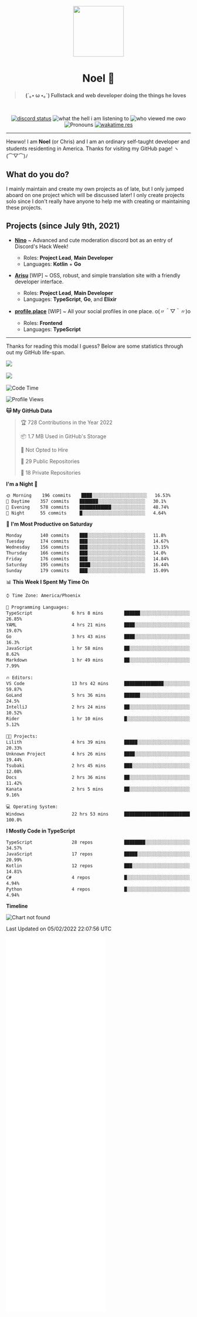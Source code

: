 <div align='center'>
  <div align='center'>
    <img
      src='https://cdn.floofy.dev/art/icons/icon_cinnamonserval.png'
      width='138'
      height='138'
    />
  </div>
  <h1>Noel 🐾</h1>
  <blockquote><strong>(´｡• ω •｡`) Fullstack and web developer doing the things he loves</strong></blockquote>

  <br />

  <a href='https://discord.com/users/280158289667555328' target='_blank'><img alt="discord status" src="https://dev.discordprofiles.me/badge/status/280158289667555328" /></a>
  <img alt="what the hell i am listening to" src="https://dev.discordprofiles.me/badge/spotify/280158289667555328" />
  <img alt="who viewed me owo" src="https://komarev.com/ghpvc/?username=auguwu" />
  <img alt='Pronouns' src='https://img.shields.io/endpoint?url=https://pronoundb.org/shields/6004d014406af11e4593a013' />
  <a href="https://wakatime.com/@auguwu" target='_blank'>
    <img alt='wakatime res' src='https://wakatime.com/badge/user/89736485-42ec-4c0f-a2f3-481db74514dc.svg' />
  </a>
</div>

<hr />

Hewwo! I am **Noel** (or Chris) and I am an ordinary self-taught developer and students residenting in America. Thanks for visiting my GitHub page! ヽ(⌒▽⌒)ﾉ

## What do you do?
I mainly maintain and create my own projects as of late, but I only jumped aboard on one project which will be discussed later! I only create projects
solo since I don't really have anyone to help me with creating or maintaining these projects.

## Projects (since July 9th, 2021)
- [**Nino**](https://nino.sh) ~ Advanced and cute moderation discord bot as an entry of Discord's Hack Week!
  - Roles: **Project Lead**, **Main Developer**
  - Languages: **Kotlin** + **Go**

- [**Arisu**](https://arisu.land) [WIP] ~ OSS, robust, and simple translation site with a friendly developer interface.
  - Roles: **Project Lead**, **Main Developer**
  - Languages: **TypeScript**, **Go**, and **Elixir**

- [**profile.place**](https://profile.place) [WIP] ~ All your social profiles in one place. o(〃＾▽＾〃)o
  - Roles: **Frontend**
  - Languages: **TypeScript**

---

Thanks for reading this modal I guess? Below are some statistics through out my GitHub life-span.

![](https://github-readme-stats.vercel.app/api?username=auguwu&count_private=true&show_icons=true&theme=gruvbox)

![](https://github-readme-stats.vercel.app/api/top-langs/?username=auguwu&layout=compact&theme=gruvbox)

<!--START_SECTION:waka-->
![Code Time](http://img.shields.io/badge/Code%20Time-2%2C703%20hrs%2038%20mins-blue)

![Profile Views](http://img.shields.io/badge/Profile%20Views-57-blue)

**🐱 My GitHub Data** 

> 🏆 728 Contributions in the Year 2022
 > 
> 📦 1.7 MB Used in GitHub's Storage 
 > 
> 🚫 Not Opted to Hire
 > 
> 📜 29 Public Repositories 
 > 
> 🔑 18 Private Repositories  
 > 
**I'm a Night 🦉** 

```text
🌞 Morning    196 commits    ████░░░░░░░░░░░░░░░░░░░░░   16.53% 
🌆 Daytime    357 commits    ███████░░░░░░░░░░░░░░░░░░   30.1% 
🌃 Evening    578 commits    ████████████░░░░░░░░░░░░░   48.74% 
🌙 Night      55 commits     █░░░░░░░░░░░░░░░░░░░░░░░░   4.64%

```
📅 **I'm Most Productive on Saturday** 

```text
Monday       140 commits    ███░░░░░░░░░░░░░░░░░░░░░░   11.8% 
Tuesday      174 commits    ███░░░░░░░░░░░░░░░░░░░░░░   14.67% 
Wednesday    156 commits    ███░░░░░░░░░░░░░░░░░░░░░░   13.15% 
Thursday     166 commits    ███░░░░░░░░░░░░░░░░░░░░░░   14.0% 
Friday       176 commits    ███░░░░░░░░░░░░░░░░░░░░░░   14.84% 
Saturday     195 commits    ████░░░░░░░░░░░░░░░░░░░░░   16.44% 
Sunday       179 commits    ███░░░░░░░░░░░░░░░░░░░░░░   15.09%

```


📊 **This Week I Spent My Time On** 

```text
⌚︎ Time Zone: America/Phoenix

💬 Programming Languages: 
TypeScript               6 hrs 8 mins        ██████░░░░░░░░░░░░░░░░░░░   26.85% 
YAML                     4 hrs 21 mins       ████░░░░░░░░░░░░░░░░░░░░░   19.07% 
Go                       3 hrs 43 mins       ████░░░░░░░░░░░░░░░░░░░░░   16.3% 
JavaScript               1 hr 58 mins        ██░░░░░░░░░░░░░░░░░░░░░░░   8.62% 
Markdown                 1 hr 49 mins        ██░░░░░░░░░░░░░░░░░░░░░░░   7.99%

🔥 Editors: 
VS Code                  13 hrs 42 mins      ███████████████░░░░░░░░░░   59.87% 
GoLand                   5 hrs 36 mins       ██████░░░░░░░░░░░░░░░░░░░   24.5% 
IntelliJ                 2 hrs 24 mins       ██░░░░░░░░░░░░░░░░░░░░░░░   10.52% 
Rider                    1 hr 10 mins        █░░░░░░░░░░░░░░░░░░░░░░░░   5.12%

🐱‍💻 Projects: 
Lilith                   4 hrs 39 mins       █████░░░░░░░░░░░░░░░░░░░░   20.33% 
Unknown Project          4 hrs 26 mins       ████░░░░░░░░░░░░░░░░░░░░░   19.44% 
Tsubaki                  2 hrs 45 mins       ███░░░░░░░░░░░░░░░░░░░░░░   12.08% 
Docs                     2 hrs 36 mins       ██░░░░░░░░░░░░░░░░░░░░░░░   11.42% 
Kanata                   2 hrs 5 mins        ██░░░░░░░░░░░░░░░░░░░░░░░   9.16%

💻 Operating System: 
Windows                  22 hrs 53 mins      █████████████████████████   100.0%

```

**I Mostly Code in TypeScript** 

```text
TypeScript               28 repos            ████████░░░░░░░░░░░░░░░░░   34.57% 
JavaScript               17 repos            █████░░░░░░░░░░░░░░░░░░░░   20.99% 
Kotlin                   12 repos            ███░░░░░░░░░░░░░░░░░░░░░░   14.81% 
C#                       4 repos             █░░░░░░░░░░░░░░░░░░░░░░░░   4.94% 
Python                   4 repos             █░░░░░░░░░░░░░░░░░░░░░░░░   4.94%

```


**Timeline**

![Chart not found](https://raw.githubusercontent.com/auguwu/auguwu/master/charts/bar_graph.png) 


 Last Updated on 05/02/2022 22:07:56 UTC
<!--END_SECTION:waka-->

![](./github-metrics.svg)
